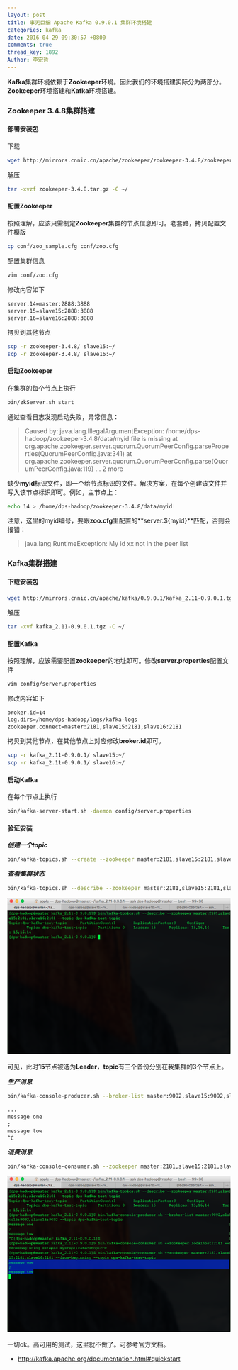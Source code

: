 ```yaml
---
layout: post
title: 事无巨细 Apache Kafka 0.9.0.1 集群环境搭建
categories: kafka
date: 2016-04-29 09:30:57 +0800
comments: true
thread_key: 1892
Author: 李宏哲  
---
```

**Kafka**集群环境依赖于**Zookeeper**环境。因此我们的环境搭建实际分为两部分。**Zookeeper**环境搭建和**Kafka**环境搭建。

<!--break-->

### Zookeeper 3.4.8集群搭建

#### 部署安装包

下载

```bash
wget http://mirrors.cnnic.cn/apache/zookeeper/zookeeper-3.4.8/zookeeper-3.4.8.tar.gz
```

解压

```bash
tar -xvzf zookeeper-3.4.8.tar.gz -C ~/
```

#### 配置Zookeeper

按照理解，应该只需制定**Zookeeper**集群的节点信息即可。老套路，拷贝配置文件模版

```bash
cp conf/zoo_sample.cfg conf/zoo.cfg
```

配置集群信息

```bash
vim conf/zoo.cfg
```

修改内容如下

```
server.14=master:2888:3888
server.15=slave15:2888:3888
server.16=slave16:2888:3888
```

拷贝到其他节点

```bash
scp -r zookeeper-3.4.8/ slave15:~/
scp -r zookeeper-3.4.8/ slave16:~/
```

#### 启动Zookeeper

在集群的每个节点上执行

```bash
bin/zkServer.sh start
```

通过查看日志发现启动失败，异常信息：

> Caused by: java.lang.IllegalArgumentException: /home/dps-hadoop/zookeeper-3.4.8/data/myid file is missing
        at org.apache.zookeeper.server.quorum.QuorumPeerConfig.parseProperties(QuorumPeerConfig.java:341)
        at org.apache.zookeeper.server.quorum.QuorumPeerConfig.parse(QuorumPeerConfig.java:119)
        ... 2 more

缺少**myid**标识文件，即一个给节点标识的文件。解决方案，在每个创建该文件并写入该节点标识即可。例如，主节点上：

```bash
echo 14 > /home/dps-hadoop/zookeeper-3.4.8/data/myid
```

注意，这里的myid编号，要跟**zoo.cfg**里配置的**server.${myid}**匹配，否则会报错：

> java.lang.RuntimeException: My id xx not in the peer list

### Kafka集群搭建

#### 下载安装包

```bash
wget http://mirrors.cnnic.cn/apache/kafka/0.9.0.1/kafka_2.11-0.9.0.1.tgz
```

解压

```bash
tar -xvf kafka_2.11-0.9.0.1.tgz -C ~/
```

#### 配置Kafka

按照理解，应该需要配置**zookeeper**的地址即可。修改**server.properties**配置文件

```bash
vim config/server.properties
```

修改内容如下

```
broker.id=14
log.dirs=/home/dps-hadoop/logs/kafka-logs
zookeeper.connect=master:2181,slave15:2181,slave16:2181
```

拷贝到其他节点，在其他节点上对应修改**broker.id**即可。

```bash
scp -r kafka_2.11-0.9.0.1/ slave15:~/
scp -r kafka_2.11-0.9.0.1/ slave16:~/
```

#### 启动Kafka

在每个节点上执行

```bash
bin/kafka-server-start.sh -daemon config/server.properties
```

#### 验证安装

***创建一个topic***

```bash
bin/kafka-topics.sh --create --zookeeper master:2181,slave15:2181,slave16:2181 --replication-factor 3 --partitions 1 --topic dps-kafka-test-topic
```

***查看集群状态***

```bash
bin/kafka-topics.sh --describe --zookeeper master:2181,slave15:2181,slave16:2181 --topic dps-kafka-test-topic
```

![](/images/post/setup-kafka-cluster/cluster-info.png)

可见，此时**15**节点被选为**Leader**，**topic**有三个备份分别在我集群的3个节点上。

***生产消息***

```bash
bin/kafka-console-producer.sh --broker-list master:9092,slave15:9092,slave16:9092 --topic dps-kafka-test-topic
```

```
...
message one
;
message tow
^C
```

***消费消息***

```bash
bin/kafka-console-consumer.sh --zookeeper master:2181,slave15:2181,slave16:2181 --from-beginning --topic dps-kafka-test-topic
```

![](/images/post/setup-kafka-cluster/consume-message.png)

一切ok。高可用的测试，这里就不做了。可参考官方文档。

- <a href="http://kafka.apache.org/documentation.html#quickstart" target="\_blank">http://kafka.apache.org/documentation.html#quickstart</a> 